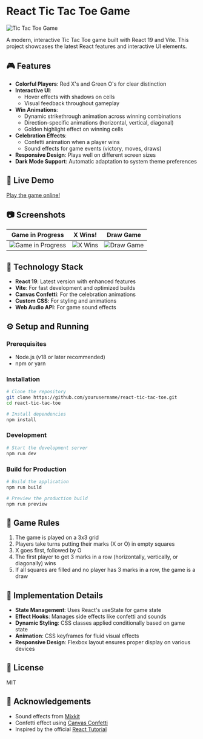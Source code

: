 # React Tic Tac Toe Game

![Tic Tac Toe Game](./screenshots/game-preview.png)

A modern, interactive Tic Tac Toe game built with React 19 and Vite. This project showcases the latest React features and interactive UI elements.

## 🎮 Features

- **Colorful Players**: Red X's and Green O's for clear distinction
- **Interactive UI**: 
  - Hover effects with shadows on cells
  - Visual feedback throughout gameplay
- **Win Animations**: 
  - Dynamic strikethrough animation across winning combinations
  - Direction-specific animations (horizontal, vertical, diagonal)
  - Golden highlight effect on winning cells
- **Celebration Effects**: 
  - Confetti animation when a player wins
  - Sound effects for game events (victory, moves, draws)
- **Responsive Design**: Plays well on different screen sizes
- **Dark Mode Support**: Automatic adaptation to system theme preferences

## 🚀 Live Demo

[Play the game online!](#) <!-- Add your deployed app URL here when available -->

## 📷 Screenshots

| Game in Progress | X Wins! | Draw Game |
|:---:|:---:|:---:|
| ![Game in Progress](./screenshots/game-in-progress.png) | ![X Wins](./screenshots/x-wins.png) | ![Draw Game](./screenshots/draw-game.png) |

## 🔧 Technology Stack

- **React 19**: Latest version with enhanced features
- **Vite**: For fast development and optimized builds
- **Canvas Confetti**: For the celebration animations
- **Custom CSS**: For styling and animations
- **Web Audio API**: For game sound effects

## ⚙️ Setup and Running

### Prerequisites

- Node.js (v18 or later recommended)
- npm or yarn

### Installation

```bash
# Clone the repository
git clone https://github.com/yourusername/react-tic-tac-toe.git
cd react-tic-tac-toe

# Install dependencies
npm install
```

### Development

```bash
# Start the development server
npm run dev
```

### Build for Production

```bash
# Build the application
npm run build

# Preview the production build
npm run preview
```

## 🎯 Game Rules

1. The game is played on a 3x3 grid
2. Players take turns putting their marks (X or O) in empty squares
3. X goes first, followed by O
4. The first player to get 3 marks in a row (horizontally, vertically, or diagonally) wins
5. If all squares are filled and no player has 3 marks in a row, the game is a draw

## 🧠 Implementation Details

- **State Management**: Uses React's useState for game state
- **Effect Hooks**: Manages side effects like confetti and sounds
- **Dynamic Styling**: CSS classes applied conditionally based on game state
- **Animation**: CSS keyframes for fluid visual effects
- **Responsive Design**: Flexbox layout ensures proper display on various devices

## 📝 License

MIT

## 🙏 Acknowledgements

- Sound effects from [Mixkit](https://mixkit.co/)
- Confetti effect using [Canvas Confetti](https://github.com/catdad/canvas-confetti)
- Inspired by the official [React Tutorial](https://react.dev/learn/tutorial-tic-tac-toe)
